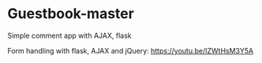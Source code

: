 # Guestbook-master
Simple comment app with AJAX, flask

Form handling with flask, AJAX and jQuery: https://youtu.be/IZWtHsM3Y5A
